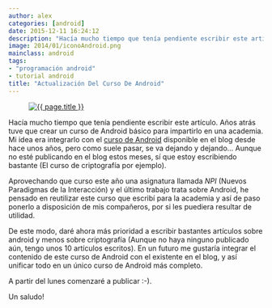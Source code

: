 ```yaml
---
author: alex
categories: [android]
date: 2015-12-11 16:24:12
description: "Hacía mucho tiempo que tenía pendiente escribir este artículo.  Años atrás tuve que crear un curso de Android básico para impartirlo en  una academia. Mi idea era integrarlo con el curso de Android disponible en el blog  desde hace unos años, pero como suele pasar, se va dejando y dejando... Aunque  no esté publicando en el blog estos meses, sí que estoy escribiendo bastante  (El curso de criptogrfía por ejemplo)."
image: 2014/01/iconoAndroid.png
mainclass: android
tags:
- "programación android"
- tutorial android
title: "Actualización Del Curso De Android"
---
```


<figure>
  <a href="/img/2014/01/iconoAndroid.png"><img layout="responsive" src="/img/2014/01/iconoAndroid.png" title="{{ page.title }}" alt="{{ page.title }}" /></a>
</figure>

Hacía mucho tiempo que tenía pendiente escribir este artículo. Años atrás tuve que crear un curso de Android básico para impartirlo en una academia. Mi idea era integrarlo con el [curso de Android](/curso-programacion-android/ "Curso de Android") disponible en el blog desde hace unos años, pero como suele pasar, se va dejando y dejando... Aunque no esté publicando en el blog estos meses, sí que estoy escribiendo bastante (El curso de criptografía por ejemplo).

<!--more--><!--ad-->

Aprovechando que curso este año una asignatura llamada _NPI_ (Nuevos Paradigmas de la Interacción)  y el último trabajo trata sobre Android, he pensado en reutilizar este curso que escribí para la academia y así de paso ponerlo a disposición de mis compañeros, por si les puediera resultar de utilidad.

De este modo, daré ahora más prioridad a escribir bastantes artículos sobre android y menos sobre criptografía (Aunque no haya ninguno publicado aún, tengo unos 10 artículos escritos). En un futuro me gustaría integrar el contenido de este curso de Android con el existente en el blog, y así unificar todo en un único curso de Android más completo.

A partir del lunes comenzaré a publicar :-).

Un saludo!

